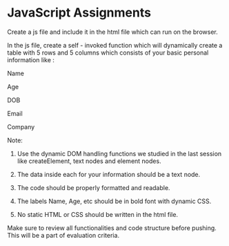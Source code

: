# JavaScript Assignments


 

Create a js file and include it in the html file which can run on the browser.

In the js file, create a self - invoked function which will dynamically create a table with 5 rows and 5 columns which consists of your basic personal information like :

 

Name

Age

DOB 

Email

Company

 

Note:

1. Use the dynamic DOM handling functions we studied in the last session like createElement, text nodes and element nodes.

2. The data inside each <td> for your information should be a text node.

3. The code should be properly formatted and readable.

4. The labels Name, Age, etc should be in bold font with dynamic CSS.

5. No static HTML or CSS should be written in the html file.

 

Make sure to review all functionalities and code structure before pushing. This will be a part of evaluation criteria.

